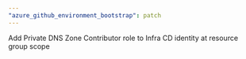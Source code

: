 ```yaml
---
"azure_github_environment_bootstrap": patch
---
```


Add Private DNS Zone Contributor role to Infra CD identity at resource group scope

